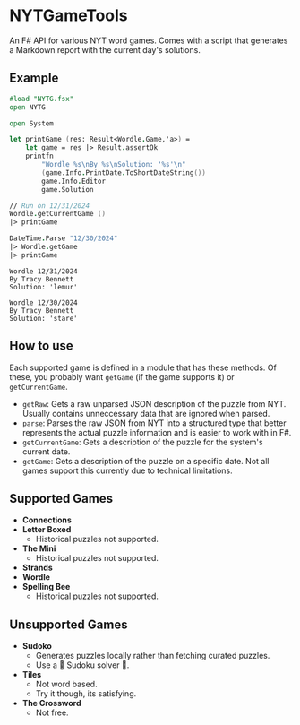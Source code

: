 # NYTGameTools

An F# API for various NYT word games. Comes with a script that generates a Markdown report with the current day's solutions.

## Example

```fsharp
#load "NYTG.fsx"
open NYTG

open System

let printGame (res: Result<Wordle.Game,'a>) =
    let game = res |> Result.assertOk
    printfn
        "Wordle %s\nBy %s\nSolution: '%s'\n"
        (game.Info.PrintDate.ToShortDateString())
        game.Info.Editor
        game.Solution

// Run on 12/31/2024
Wordle.getCurrentGame ()
|> printGame

DateTime.Parse "12/30/2024"
|> Wordle.getGame
|> printGame
```

```text
Wordle 12/31/2024
By Tracy Bennett
Solution: 'lemur'

Wordle 12/30/2024
By Tracy Bennett
Solution: 'stare'
```

## How to use

Each supported game is defined in a module that has these methods. Of these, you probably want `getGame` (if the game supports it) or `getCurrentGame`.

- `getRaw`: Gets a raw unparsed JSON description of the puzzle from NYT. Usually contains unneccessary data that are ignored when parsed.
- `parse`: Parses the raw JSON from NYT into a structured type that better represents the actual puzzle information and is easier to work with in F#.
- `getCurrentGame`: Gets a description of the puzzle for the system's current date.
- `getGame`: Gets a description of the puzzle on a specific date. Not all games support this currently due to technical limitations.

## Supported Games

- **Connections**
- **Letter Boxed**
  - Historical puzzles not supported.
- **The Mini**
  - Historical puzzles not supported.
- **Strands**
- **Wordle**
- **Spelling Bee**
  - Historical puzzles not supported.

## Unsupported Games

- **Sudoko**
  - Generates puzzles locally rather than fetching curated puzzles.
  - Use a :abacus: Sudoku solver :abacus:.
- **Tiles**
  - Not word based.
  - Try it though, its satisfying.
- **The Crossword**
  - Not free.
